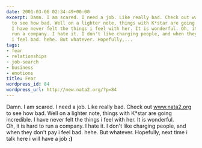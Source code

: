 ```yaml
---
date: 2001-03-06 02:34:49+00:00
excerpt: Damn. I am scared. I need a job. Like really bad. Check out www.nata2.org
  to see how bad. Well on a lighter note, things with K*star are going incredible.
  I have never felt the things i feel with her. It is wonderful. Oh, it is hard to
  run a company. I hate it. I don't like charging people, and when they don't pay
  i feel bad. hehe. But whatever. Hopefully,...
tags:
- fear
- relationships
- job-search
- business
- emotions
title: Fear
wordpress_id: 84
wordpress_url: http://new.nata2.org/?p=84
---
```


Damn. I am scared. I need a job. Like really bad. Check out <a href="http://www.nata2.org">www.nata2.org</a> to see how bad. Well on a lighter note, things with K*star are going incredible. I have never felt the things i feel with her. It is wonderful. <br>Oh, it is hard to run a company. I hate it. I don't like charging people, and when they don't pay i feel bad. hehe. But whatever. Hopefully, next time i talk here i will have a job <b>:)</b>